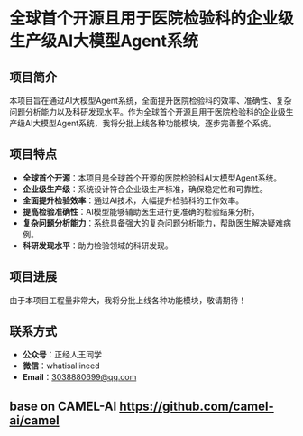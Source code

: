 # 全球首个开源且用于医院检验科的企业级生产级AI大模型Agent系统

## 项目简介
本项目旨在通过AI大模型Agent系统，全面提升医院检验科的效率、准确性、复杂问题分析能力以及科研发现水平。作为全球首个开源且用于医院检验科的企业级生产级AI大模型Agent系统，我将分批上线各种功能模块，逐步完善整个系统。

## 项目特点
- **全球首个开源**：本项目是全球首个开源的医院检验科AI大模型Agent系统。
- **企业级生产级**：系统设计符合企业级生产标准，确保稳定性和可靠性。
- **全面提升检验效率**：通过AI技术，大幅提升检验科的工作效率。
- **提高检验准确性**：AI模型能够辅助医生进行更准确的检验结果分析。
- **复杂问题分析能力**：系统具备强大的复杂问题分析能力，帮助医生解决疑难病例。
- **科研发现水平**：助力检验领域的科研发现。

## 项目进展
由于本项目工程量非常大，我将分批上线各种功能模块，敬请期待！

## 联系方式
- **公众号**：正经人王同学
- **微信**：whatisallineed
- **Email**：3038880699@qq.com
## base on CAMEL-AI https://github.com/camel-ai/camel
